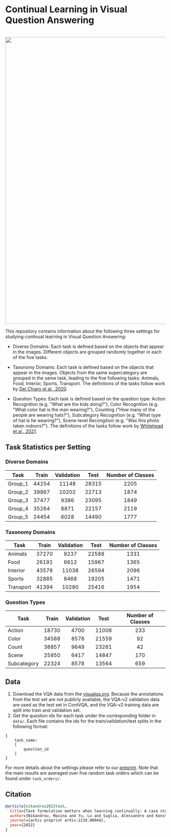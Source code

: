 # Continual Learning in Visual Question Answering

<p align="center">
    <br>
    <img src="figure.svg" width="900"/>
    <br>
<p>

This repository contains information about the following three settings for studying continual learning in Visual Question Answering:

- Diverse Domains: Each task is defined based on the objects that appear in the images. Different objects are grouped randomly together in each of the five tasks.

- Taxonomy Domains: Each task is defined based on the objects that appear in the images. Objects from the same supercategory are grouped in the same task, leading to the five following tasks: Animals, Food, Interior, Sports, Transport.
The definitions of the tasks follow work by [Del Chiaro et al., 2020](https://arxiv.org/abs/2007.06271).

- Question Types: Each task is defined based on the question type:
Action Recognition (e.g. "What are the kids doing?"), Color Recognition (e.g. "What color hat is the man wearing?"), Counting ("How many of the people are wearing hats?"), Subcategory Recognition (e.g. "What type of hat is he wearing?"), Scene-level Recongition (e.g. "Was this photo taken indoors?").
The definitions of the tasks follow work by [Whitehead et al., 2021](https://arxiv.org/abs/2107.09106).

## Task Statistics per Setting

### Diverse Domains

| Task   | Train | Validation | Test | Number of Classes |
|--------|:-----:|:----------:|:--------:|:----------:|
|Group_1 |44254 |11148 |28315 |2205 |
|Group_2 |39867 |10202 |22713 |1874 |
|Group_3 |37477 |9386 |23095 |1849 |
|Group_4 |35264 |8871 |22157 |2119 |
|Group_5 |24454 |6028 |14490 |1777 |


### Taxonomy Domains

| Task   | Train | Validation | Test | Number of Classes |
|--------|:-----:|:----------:|:--------:|:----------:|
| Animals | 37270 | 9237 | 22588 | 1331 |
| Food | 26191 | 6612 | 15967 | 1365 |
| Interior | 43576 | 11038 | 26594 | 2096 |
| Sports | 32885 | 8468 | 19205 | 1471 |
| Transport | 41394 | 10280 | 25416 | 1954 |

### Question Types

| Task   | Train | Validation | Test | Number of Classes |
|--------|:-----:|:----------:|:--------:|:----------:|
| Action | 18730 | 4700 | 11008 | 233 |
| Color | 34588 | 8578 | 21559 | 92 |
| Count | 38857 | 9649 | 23261 | 42 |
| Scene | 25850 | 6417 | 14847 | 170 |
| Subcategory | 22324 | 8578 | 13564 | 659 |

## Data
1. Download the VQA data from the [visualqa.org](https://visualqa.org/download.html). Because the annotations from the test set are not publicly available, the VQA-v2 validation data are used as the test set in ContVQA, and the VQA-v2 training data are split into train and validation set.
2. Get the question ids for each task under the corresponding folder in `data/`. Each file contains the ids for the train/validation/test splits in the following format:

```
{
    task_name: 
    [
        question_id
    ]
}
```

For more details about the settings please refer to our [preprint](https://arxiv.org/abs/2210.00044). Note that the main results are averaged over five random task orders which can be found under `task_orders/`.

## Citation

```bibtex
@article{nikandrou2022task,
  title={Task formulation matters when learning continually: A case study in visual question answering},
  author={Nikandrou, Mavina and Yu, Lu and Suglia, Alessandro and Konstas, Ioannis and Rieser, Verena},
  journal={arXiv preprint arXiv:2210.00044},
  year={2022}
}


